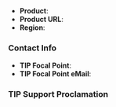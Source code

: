 <!--
    Duplicate and rename this file.
    Move new file into `docs/interop` folder.
    Remove these comments.
-->

## <Vendor Name>

* __Product__: <product name>
* __Product URL__: <url to marketing info>
* __Region__: <geographic region>

### Contact Info
* __TIP Focal Point__: <name of company contact>
* __TIP Focal Point eMail__: <email of company contact>

### TIP Support Proclamation
<statement of why Vendor is supporting this TIP>
